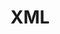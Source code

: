 ---
logohandle: w3c_xml
sort: xml
title: XML
website: https://www.w3.org/XML/
wikipedia: https://en.wikipedia.org/wiki/XML
---